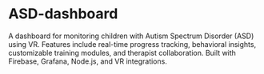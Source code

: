 # ASD-dashboard
A dashboard for monitoring children with Autism Spectrum Disorder (ASD) using VR. Features include real-time progress tracking, behavioral insights, customizable training modules, and therapist collaboration. Built with Firebase, Grafana, Node.js, and VR integrations.
